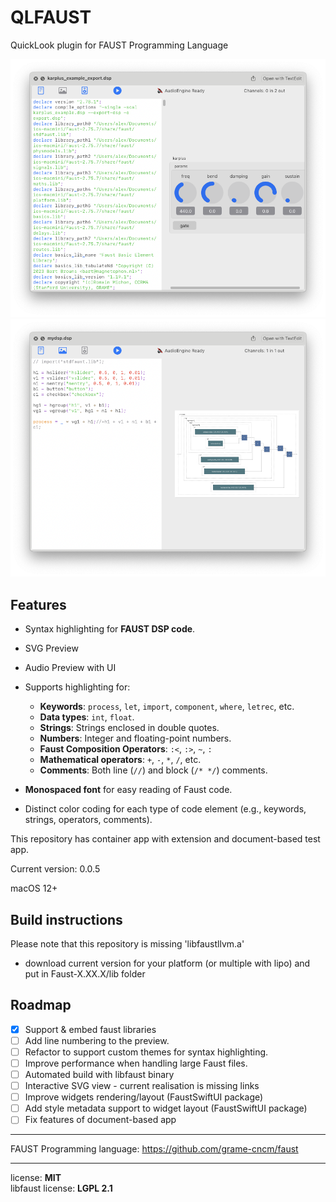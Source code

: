 # QLFAUST

QuickLook plugin for FAUST Programming Language

![image](preview1.png "Preview")
![image](preview2.png "Preview")

## Features
- Syntax highlighting for **FAUST DSP code**.
- SVG Preview
- Audio Preview with UI

- Supports highlighting for:
  - **Keywords**: `process`, `let`, `import`, `component`, `where`, `letrec`, etc.
  - **Data types**: `int`, `float`.
  - **Strings**: Strings enclosed in double quotes.
  - **Numbers**: Integer and floating-point numbers.
  - **Faust Composition Operators**: `:<`, `:>`, `~`, `:`
  - **Mathematical operators**: `+`, `-`, `*`, `/`, etc.
  - **Comments**: Both line (`//`) and block (`/* */`) comments.
- **Monospaced font** for easy reading of Faust code.
- Distinct color coding for each type of code element (e.g., keywords, strings, operators, comments).

This repository has container app with extension and document-based test app.

Current version: 0.0.5

macOS 12+

## Build instructions

Please note that this repository is missing 'libfaustllvm.a'
- download current version for your platform (or multiple with lipo) and put in Faust-X.XX.X/lib folder

## Roadmap
- [x] Support & embed faust libraries 
- [ ] Add line numbering to the preview.
- [ ] Refactor to support custom themes for syntax highlighting.
- [ ] Improve performance when handling large Faust files.
- [ ] Automated build with libfaust binary
- [ ] Interactive SVG view - current realisation is missing links
- [ ] Improve widgets rendering/layout (FaustSwiftUI package)
- [ ] Add style metadata support to widget layout (FaustSwiftUI package) 
- [ ] Fix features of document-based app

---
FAUST Programming language:
https://github.com/grame-cncm/faust

---
license: **MIT**  
libfaust license: **LGPL 2.1**  
